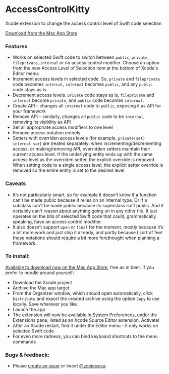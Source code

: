 # AccessControlKitty
Xcode extension to change the access control level of Swift code selection

[Download from the Mac App Store](macappstore:https://itunes.apple.com/us/app/accesscontrolkitty/id1450391666?mt=12)

### Features
- Works on selected Swift code to switch between `public`, `private`, `fileprivate`, `internal` or no access control modifier. Choose an option from the new Access Level of Selection item at the bottom of Xcode's Editor menu:
- Increment access levels in selected code. So, `private` and `fileprivate` code becomes `internal`, `internal` becomes `public`, and any `public` code stays as is. 
- Decrement access levels. `private` code stays as is, `fileprivate` and `internal` become `private`, and `public` code becomes `internal`. 
- Create API – changes all `internal` code to `public`, exposing it as API for your framework
- Remove API – similarly, changes all `public` code to be `internal`, removing its visibility as API
- Set all appropriate access modifiers to one level
- Remove access notation entirely
- Setters with overriden access levels (for example, `private(set) internal var`) are treated separately: when incrementing/decrementing access, or making/removing API, overridden setters maintain their current access level. If the underlying entity ends up with the same access level as the overriden setter, the explicit override is removed. When setting code to a single access level, the explicit setter override is removed so the entire entity is set to the desired level. 

### Caveats
- It’s not particularly smart, so for example it doesn’t know if a function can’t be made public because it relies on an internal type. Or if a subclass can't be made public because its superclass isn't public. And it certainly can't reason about anything going on in any other file. It just operates on the bits of selected Swift code that *could*, grammatically speaking, have an access control modifier. 
- It also doesn’t support `open` or `final` for the moment, mostly because it’s a bit more work and just ship it already, and partly because I sort of feel those notations should require a bit more forethought when planning a framework. 

### To install:
[Available to download now on the Mac App Store](macappstore:https://itunes.apple.com/us/app/accesscontrolkitty/id1450391666?mt=12), free as in beer. If you prefer to noodle around yourself: 

- Download the Xcode project
- Archive the Mac app target
- From the Organizer window, which should open automatically, click `Distribute` and export the created archive using the option `Copy` to use locally. Save wherever you like.
- Launch the app
- The extension will now be available in System Preferences, under the Extensions pane, listed as an Xcode Source Editor extension. Activate!
- After an Xcode restart, find it under the Editor menu - it only works on selected Swift code 
- For even more radness, you can bind keyboard shortcuts to the menu commands

### Bugs & feedback:
- Please [create an issue](https://github.com/zoejessica/AccessControlKitty/issues/new) or tweet [@zoejessica](https://twitter.com/zoejessica).
